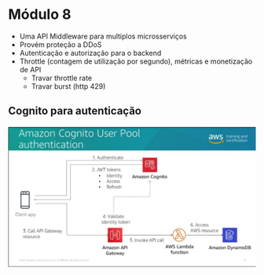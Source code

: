 # Módulo 8

- Uma API Middleware para multiplos microsserviços
- Provém proteção a DDoS
- Autenticação e autorização para o backend
- Throttle (contagem de utilização por segundo), métricas e monetização de API
  - Travar throttle rate
  - Travar burst (http 429)

## Cognito para autenticação

![picture 2](images/07e5126fdb752bcbbb103b0b1877ae6bb10d281d2af0746012d214d0fa4f00d5.png)  


